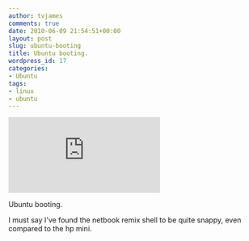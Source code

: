 ```yaml
---
author: tvjames
comments: true
date: 2010-06-09 21:54:51+00:00
layout: post
slug: ubuntu-booting
title: Ubuntu booting.
wordpress_id: 17
categories:
- Ubuntu
tags:
- linux
- ubuntu
---
```


![20100609005.jpg](http://www.thomasvjames.com/blog/includes/thumb.php?file=../uploads/20100609005.jpg&max_width=500&max_height=500&quality=100)  

Ubuntu booting.

I must say I've found the netbook remix shell to be quite snappy, even compared to the hp mini.
